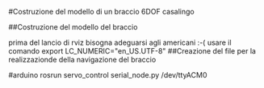 #Costruzione del modello di un braccio 6DOF casalingo

##Costruzione del modello del braccio

prima del lancio di rviz bisogna adeguarsi agli americani :-(
    usare il comando 
    export LC_NUMERIC="en_US.UTF-8"
##Creazione del file per la realizzazionde della navigazione del braccio


#arduino
rosrun servo_control serial_node.py /dev/ttyACM0